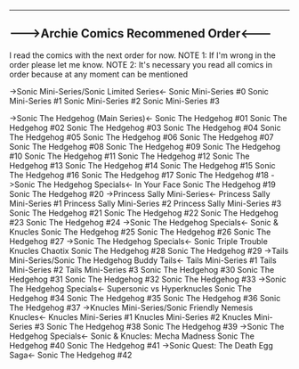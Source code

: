 --------------------------------------
--->Archie Comics Recommened Order<---
--------------------------------------
I read the comics with the next order for now.
NOTE 1: If I'm wrong in the order please let me know.
NOTE 2: It's necessary you read all comics in order because at any moment can be mentioned


->Sonic Mini-Series/Sonic Limited Series<-
Sonic Mini-Series #0
Sonic Mini-Series #1
Sonic Mini-Series #2
Sonic Mini-Series #3

->Sonic The Hedgehog (Main Series)<-
Sonic The Hedgehog #01
Sonic The Hedgehog #02
Sonic The Hedgehog #03
Sonic The Hedgehog #04
Sonic The Hedgehog #05
Sonic The Hedgehog #06
Sonic The Hedgehog #07
Sonic The Hedgehog #08
Sonic The Hedgehog #09
Sonic The Hedgehog #10
Sonic The Hedgehog #11
Sonic The Hedgehog #12
Sonic The Hedgehog #13
Sonic The Hedgehog #14
Sonic The Hedgehog #15
Sonic The Hedgehog #16
Sonic The Hedgehog #17
Sonic The Hedgehog #18
	->Sonic The Hedgehog Specials<-
	In Your Face
Sonic The Hedgehog #19
Sonic The Hedgehog #20
	->Princess Sally Mini-Series<-
	Princess Sally Mini-Series #1
	Princess Sally Mini-Series #2
	Princess Sally Mini-Series #3
Sonic The Hedgehog #21
Sonic The Hedgehog #22
Sonic The Hedgehog #23
Sonic The Hedgehog #24
	->Sonic The Hedgehog Specials<-
	Sonic & Knucles
Sonic The Hedgehog #25
Sonic The Hedgehog #26
Sonic The Hedgehog #27
	->Sonic The Hedgehog Specials<-
	Sonic Triple Trouble
	Knucles Chaotix
Sonic The Hedgehog #28
Sonic The Hedgehog #29
	->Tails Mini-Series/Sonic The Hedgehog Buddy Tails<-
	Tails Mini-Series #1
	Tails Mini-Series #2
	Tails Mini-Series #3
Sonic The Hedgehog #30
Sonic The Hedgehog #31
Sonic The Hedgehog #32
Sonic The Hedgehog #33
	->Sonic The Hedgehog Specials<-
	Supersonic vs Hyperknucles
Sonic The Hedgehog #34
Sonic The Hedgehog #35
Sonic The Hedgehog #36
Sonic The Hedgehog #37
	->Knucles Mini-Series/Sonic Friendly Nemesis Knucles<-
	Knucles Mini-Series #1
	Knucles Mini-Series #2
	Knucles Mini-Series #3
Sonic The Hedgehog #38
Sonic The Hedgehog #39
	->Sonic The Hedgehog Specials<-
	Sonic & Knucles: Mecha Madness
Sonic The Hedgehog #40
Sonic The Hedgehog #41
	->Sonic Quest: The Death Egg Saga<-
Sonic The Hedgehog #42
